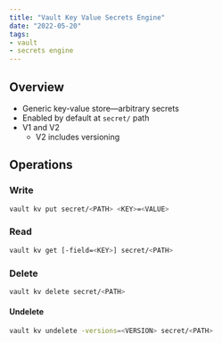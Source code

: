 ```yaml
---
title: "Vault Key Value Secrets Engine"
date: "2022-05-20"
tags:
- vault
- secrets engine
---
```


## Overview

- Generic key-value store—arbitrary secrets
- Enabled by default at `secret/` path
- V1 and V2
	- V2 includes versioning

## Operations

### Write

```bash
vault kv put secret/<PATH> <KEY>=<VALUE>
```

### Read

```bash
vault kv get [-field=<KEY>] secret/<PATH>
```

### Delete

```bash
vault kv delete secret/<PATH>
```

#### Undelete

```bash
vault kv undelete -versions=<VERSION> secret/<PATH>
```
